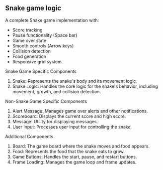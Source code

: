

## Snake game logic

A complete Snake game implementation with:
- Score tracking
- Pause functionality (Space bar)
- Game over state
- Smooth controls (Arrow keys)
- Collision detection
- Food generation
- Responsive grid system

Snake Game Specific Components
1. Snake: Represents the snake's body and its movement logic.
2. Snake Logic: Handles the core logic for the snake's behavior, including movement, growth, and collision detection.

Non-Snake Game Specific Components
1. Alert Message: Manages game over alerts and other notifications.
2. Scoreboard: Displays the current score and high score.
3. Message: Utility for displaying messages.
4. User Input: Processes user input for controlling the snake.

Additional Components
1. Board: The game board where the snake moves and food appears.
2. Food: Represents the food that the snake eats to grow.
3. Game Buttons: Handles the start, pause, and restart buttons.
4. Frame Loading: Manages the game loop and frame updates.